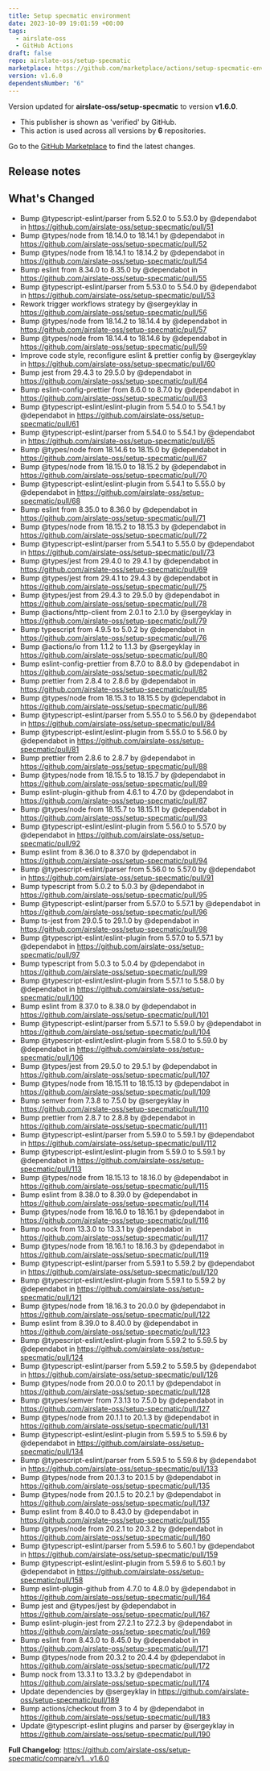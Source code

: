 ```yaml
---
title: Setup specmatic environment
date: 2023-10-09 19:01:59 +00:00
tags:
  - airslate-oss
  - GitHub Actions
draft: false
repo: airslate-oss/setup-specmatic
marketplace: https://github.com/marketplace/actions/setup-specmatic-environment
version: v1.6.0
dependentsNumber: "6"
---
```



Version updated for **airslate-oss/setup-specmatic** to version **v1.6.0**.
- This publisher is shown as 'verified' by GitHub.
- This action is used across all versions by **6** repositories.

Go to the [GitHub Marketplace](https://github.com/marketplace/actions/setup-specmatic-environment) to find the latest changes.

## Release notes

## What's Changed
* Bump @typescript-eslint/parser from 5.52.0 to 5.53.0 by @dependabot in https://github.com/airslate-oss/setup-specmatic/pull/51
* Bump @types/node from 18.14.0 to 18.14.1 by @dependabot in https://github.com/airslate-oss/setup-specmatic/pull/52
* Bump @types/node from 18.14.1 to 18.14.2 by @dependabot in https://github.com/airslate-oss/setup-specmatic/pull/54
* Bump eslint from 8.34.0 to 8.35.0 by @dependabot in https://github.com/airslate-oss/setup-specmatic/pull/55
* Bump @typescript-eslint/parser from 5.53.0 to 5.54.0 by @dependabot in https://github.com/airslate-oss/setup-specmatic/pull/53
* Rework trigger workflows strategy by @sergeyklay in https://github.com/airslate-oss/setup-specmatic/pull/56
* Bump @types/node from 18.14.2 to 18.14.4 by @dependabot in https://github.com/airslate-oss/setup-specmatic/pull/57
* Bump @types/node from 18.14.4 to 18.14.6 by @dependabot in https://github.com/airslate-oss/setup-specmatic/pull/59
* Improve code style, reconfigure eslint & prettier config by @sergeyklay in https://github.com/airslate-oss/setup-specmatic/pull/60
* Bump jest from 29.4.3 to 29.5.0 by @dependabot in https://github.com/airslate-oss/setup-specmatic/pull/64
* Bump eslint-config-prettier from 8.6.0 to 8.7.0 by @dependabot in https://github.com/airslate-oss/setup-specmatic/pull/63
* Bump @typescript-eslint/eslint-plugin from 5.54.0 to 5.54.1 by @dependabot in https://github.com/airslate-oss/setup-specmatic/pull/61
* Bump @typescript-eslint/parser from 5.54.0 to 5.54.1 by @dependabot in https://github.com/airslate-oss/setup-specmatic/pull/65
* Bump @types/node from 18.14.6 to 18.15.0 by @dependabot in https://github.com/airslate-oss/setup-specmatic/pull/67
* Bump @types/node from 18.15.0 to 18.15.2 by @dependabot in https://github.com/airslate-oss/setup-specmatic/pull/70
* Bump @typescript-eslint/eslint-plugin from 5.54.1 to 5.55.0 by @dependabot in https://github.com/airslate-oss/setup-specmatic/pull/68
* Bump eslint from 8.35.0 to 8.36.0 by @dependabot in https://github.com/airslate-oss/setup-specmatic/pull/71
* Bump @types/node from 18.15.2 to 18.15.3 by @dependabot in https://github.com/airslate-oss/setup-specmatic/pull/72
* Bump @typescript-eslint/parser from 5.54.1 to 5.55.0 by @dependabot in https://github.com/airslate-oss/setup-specmatic/pull/73
* Bump @types/jest from 29.4.0 to 29.4.1 by @dependabot in https://github.com/airslate-oss/setup-specmatic/pull/69
* Bump @types/jest from 29.4.1 to 29.4.3 by @dependabot in https://github.com/airslate-oss/setup-specmatic/pull/75
* Bump @types/jest from 29.4.3 to 29.5.0 by @dependabot in https://github.com/airslate-oss/setup-specmatic/pull/78
* Bump @actions/http-client from 2.0.1 to 2.1.0 by @sergeyklay in https://github.com/airslate-oss/setup-specmatic/pull/79
* Bump typescript from 4.9.5 to 5.0.2 by @dependabot in https://github.com/airslate-oss/setup-specmatic/pull/76
* Bump @actions/io from 1.1.2 to 1.1.3 by @sergeyklay in https://github.com/airslate-oss/setup-specmatic/pull/80
* Bump eslint-config-prettier from 8.7.0 to 8.8.0 by @dependabot in https://github.com/airslate-oss/setup-specmatic/pull/82
* Bump prettier from 2.8.4 to 2.8.6 by @dependabot in https://github.com/airslate-oss/setup-specmatic/pull/85
* Bump @types/node from 18.15.3 to 18.15.5 by @dependabot in https://github.com/airslate-oss/setup-specmatic/pull/86
* Bump @typescript-eslint/parser from 5.55.0 to 5.56.0 by @dependabot in https://github.com/airslate-oss/setup-specmatic/pull/84
* Bump @typescript-eslint/eslint-plugin from 5.55.0 to 5.56.0 by @dependabot in https://github.com/airslate-oss/setup-specmatic/pull/81
* Bump prettier from 2.8.6 to 2.8.7 by @dependabot in https://github.com/airslate-oss/setup-specmatic/pull/88
* Bump @types/node from 18.15.5 to 18.15.7 by @dependabot in https://github.com/airslate-oss/setup-specmatic/pull/89
* Bump eslint-plugin-github from 4.6.1 to 4.7.0 by @dependabot in https://github.com/airslate-oss/setup-specmatic/pull/87
* Bump @types/node from 18.15.7 to 18.15.11 by @dependabot in https://github.com/airslate-oss/setup-specmatic/pull/93
* Bump @typescript-eslint/eslint-plugin from 5.56.0 to 5.57.0 by @dependabot in https://github.com/airslate-oss/setup-specmatic/pull/92
* Bump eslint from 8.36.0 to 8.37.0 by @dependabot in https://github.com/airslate-oss/setup-specmatic/pull/94
* Bump @typescript-eslint/parser from 5.56.0 to 5.57.0 by @dependabot in https://github.com/airslate-oss/setup-specmatic/pull/91
* Bump typescript from 5.0.2 to 5.0.3 by @dependabot in https://github.com/airslate-oss/setup-specmatic/pull/95
* Bump @typescript-eslint/parser from 5.57.0 to 5.57.1 by @dependabot in https://github.com/airslate-oss/setup-specmatic/pull/96
* Bump ts-jest from 29.0.5 to 29.1.0 by @dependabot in https://github.com/airslate-oss/setup-specmatic/pull/98
* Bump @typescript-eslint/eslint-plugin from 5.57.0 to 5.57.1 by @dependabot in https://github.com/airslate-oss/setup-specmatic/pull/97
* Bump typescript from 5.0.3 to 5.0.4 by @dependabot in https://github.com/airslate-oss/setup-specmatic/pull/99
* Bump @typescript-eslint/eslint-plugin from 5.57.1 to 5.58.0 by @dependabot in https://github.com/airslate-oss/setup-specmatic/pull/100
* Bump eslint from 8.37.0 to 8.38.0 by @dependabot in https://github.com/airslate-oss/setup-specmatic/pull/101
* Bump @typescript-eslint/parser from 5.57.1 to 5.59.0 by @dependabot in https://github.com/airslate-oss/setup-specmatic/pull/104
* Bump @typescript-eslint/eslint-plugin from 5.58.0 to 5.59.0 by @dependabot in https://github.com/airslate-oss/setup-specmatic/pull/106
* Bump @types/jest from 29.5.0 to 29.5.1 by @dependabot in https://github.com/airslate-oss/setup-specmatic/pull/107
* Bump @types/node from 18.15.11 to 18.15.13 by @dependabot in https://github.com/airslate-oss/setup-specmatic/pull/109
* Bump semver from 7.3.8 to 7.5.0 by @sergeyklay in https://github.com/airslate-oss/setup-specmatic/pull/110
* Bump prettier from 2.8.7 to 2.8.8 by @dependabot in https://github.com/airslate-oss/setup-specmatic/pull/111
* Bump @typescript-eslint/parser from 5.59.0 to 5.59.1 by @dependabot in https://github.com/airslate-oss/setup-specmatic/pull/112
* Bump @typescript-eslint/eslint-plugin from 5.59.0 to 5.59.1 by @dependabot in https://github.com/airslate-oss/setup-specmatic/pull/113
* Bump @types/node from 18.15.13 to 18.16.0 by @dependabot in https://github.com/airslate-oss/setup-specmatic/pull/115
* Bump eslint from 8.38.0 to 8.39.0 by @dependabot in https://github.com/airslate-oss/setup-specmatic/pull/114
* Bump @types/node from 18.16.0 to 18.16.1 by @dependabot in https://github.com/airslate-oss/setup-specmatic/pull/116
* Bump nock from 13.3.0 to 13.3.1 by @dependabot in https://github.com/airslate-oss/setup-specmatic/pull/117
* Bump @types/node from 18.16.1 to 18.16.3 by @dependabot in https://github.com/airslate-oss/setup-specmatic/pull/119
* Bump @typescript-eslint/parser from 5.59.1 to 5.59.2 by @dependabot in https://github.com/airslate-oss/setup-specmatic/pull/120
* Bump @typescript-eslint/eslint-plugin from 5.59.1 to 5.59.2 by @dependabot in https://github.com/airslate-oss/setup-specmatic/pull/121
* Bump @types/node from 18.16.3 to 20.0.0 by @dependabot in https://github.com/airslate-oss/setup-specmatic/pull/122
* Bump eslint from 8.39.0 to 8.40.0 by @dependabot in https://github.com/airslate-oss/setup-specmatic/pull/123
* Bump @typescript-eslint/eslint-plugin from 5.59.2 to 5.59.5 by @dependabot in https://github.com/airslate-oss/setup-specmatic/pull/124
* Bump @typescript-eslint/parser from 5.59.2 to 5.59.5 by @dependabot in https://github.com/airslate-oss/setup-specmatic/pull/126
* Bump @types/node from 20.0.0 to 20.1.1 by @dependabot in https://github.com/airslate-oss/setup-specmatic/pull/128
* Bump @types/semver from 7.3.13 to 7.5.0 by @dependabot in https://github.com/airslate-oss/setup-specmatic/pull/127
* Bump @types/node from 20.1.1 to 20.1.3 by @dependabot in https://github.com/airslate-oss/setup-specmatic/pull/131
* Bump @typescript-eslint/eslint-plugin from 5.59.5 to 5.59.6 by @dependabot in https://github.com/airslate-oss/setup-specmatic/pull/134
* Bump @typescript-eslint/parser from 5.59.5 to 5.59.6 by @dependabot in https://github.com/airslate-oss/setup-specmatic/pull/133
* Bump @types/node from 20.1.3 to 20.1.5 by @dependabot in https://github.com/airslate-oss/setup-specmatic/pull/135
* Bump @types/node from 20.1.5 to 20.2.1 by @dependabot in https://github.com/airslate-oss/setup-specmatic/pull/137
* Bump eslint from 8.40.0 to 8.43.0 by @dependabot in https://github.com/airslate-oss/setup-specmatic/pull/155
* Bump @types/node from 20.2.1 to 20.3.2 by @dependabot in https://github.com/airslate-oss/setup-specmatic/pull/160
* Bump @typescript-eslint/parser from 5.59.6 to 5.60.1 by @dependabot in https://github.com/airslate-oss/setup-specmatic/pull/159
* Bump @typescript-eslint/eslint-plugin from 5.59.6 to 5.60.1 by @dependabot in https://github.com/airslate-oss/setup-specmatic/pull/158
* Bump eslint-plugin-github from 4.7.0 to 4.8.0 by @dependabot in https://github.com/airslate-oss/setup-specmatic/pull/164
* Bump jest and @types/jest by @dependabot in https://github.com/airslate-oss/setup-specmatic/pull/167
* Bump eslint-plugin-jest from 27.2.1 to 27.2.3 by @dependabot in https://github.com/airslate-oss/setup-specmatic/pull/169
* Bump eslint from 8.43.0 to 8.45.0 by @dependabot in https://github.com/airslate-oss/setup-specmatic/pull/171
* Bump @types/node from 20.3.2 to 20.4.4 by @dependabot in https://github.com/airslate-oss/setup-specmatic/pull/172
* Bump nock from 13.3.1 to 13.3.2 by @dependabot in https://github.com/airslate-oss/setup-specmatic/pull/174
* Update dependencies by @sergeyklay in https://github.com/airslate-oss/setup-specmatic/pull/189
* Bump actions/checkout from 3 to 4 by @dependabot in https://github.com/airslate-oss/setup-specmatic/pull/183
* Update @typescript-eslint plugins and parser by @sergeyklay in https://github.com/airslate-oss/setup-specmatic/pull/190


**Full Changelog**: https://github.com/airslate-oss/setup-specmatic/compare/v1...v1.6.0
